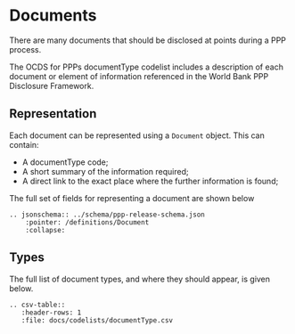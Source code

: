 # Documents

There are many documents that should be disclosed at points during a PPP process.

The OCDS for PPPs documentType codelist includes a description of each document or element of information referenced in the World Bank PPP Disclosure Framework. 

## Representation

Each document can be represented using a ```Document``` object. This can contain:

* A documentType code;
* A short summary of the information required;
* A direct link to the exact place where the further information is found;

The full set of fields for representing a document are shown below

```eval_rst
.. jsonschema:: ../schema/ppp-release-schema.json
    :pointer: /definitions/Document
    :collapse: 
```

## Types

The full list of document types, and where they should appear, is given below.

```eval_rst
.. csv-table::
   :header-rows: 1
   :file: docs/codelists/documentType.csv
```

